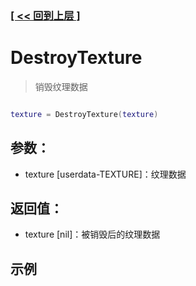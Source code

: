 ### [[ << 回到上层 ]](index.md)

# DestroyTexture

> 销毁纹理数据

```lua

texture = DestroyTexture(texture)

```

## 参数：

+ texture [userdata-TEXTURE]：纹理数据

## 返回值：

+ texture [nil]：被销毁后的纹理数据

## 示例

```lua

```